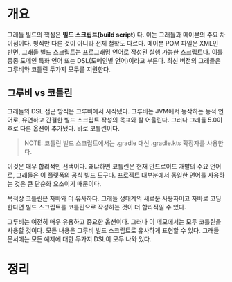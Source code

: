 <!-- Date: 2025-01-27 -->
<!-- Update Date: 2025-01-27 -->
<!-- File ID: 26eadf3a-a8bd-48ac-9e09-1c31f275e761 -->
<!-- Author: Seoyeon Jang -->

# 개요

그래들 빌드의 핵심은 **빌드 스크립트(build script)** 다. 이는 그래들과 메이븐의 주요 차이점이다. 형식만 다른 것이 아니라 전체 철학도 다르다. 메이븐 POM 파일은 XML인 반면, 그래들 빌드
스크립트는 프로그래밍 언어로 작성된 실행 가능한 스크립트다. 이를 종종 도메인 특화 언어 또는 DSL(도메인별 언어)이라고 부른다. 최신 버전의 그래들은 그루비와 코틀린 두가지 모두를 지원한다.

## 그루비 vs 코틀린

그래들의 DSL 접근 방식은 그루비에서 시작됐다. 그루비는 JVM에서 동작하는 동적 언어로, 유연하고 간결한 빌드 스크립트 작성의 목표와 잘 어울린다. 그러나 그래들 5.0이후로 다른 옵션이 추가됐다. 바로
코틀린이다.

> NOTE: 코틀린 빌드 스크립트에서는 .gradle 대신 .gradle.kts 확장자를 사용한다.

이것은 매우 합리적인 선택이다. 왜냐하면 코틀린은 현재 안드로이드 개발의 주요 언어로, 그래들은 이 플랫폼의 공식 빌드 도구다. 프로젝트 대부분에서 동일한 언어를 사용하는 것은 큰 단순화 요소이기 때문이다.

목적상 코틀린은 자바와 더 유사하다. 그래들 생태계의 새로운 사용자이고 자바로 코딩한다면 빌드 스크립트를 코틀린으로 작성하는 것이 더 합리적일 수 있다.

그루비는 여전히 매우 유용하고 중요한 옵션이다. 그러나 이 메모에서는 모두 코틀린을 사용할 것이다. 모든 내용은 그루비 빌드 스크립트로 유사하게 표현할 수 있다. 그래들 문서에는 모든 예제에 대한 두가지 DSL이
모두 나와 있다.

# 정리


